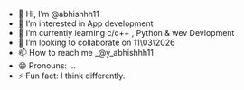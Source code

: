 - 👋 Hi, I’m @abhishhh11
- 👀 I’m interested in App development
- 🌱 I’m currently learning c/c++ , Python & wev Devlopment
- 💞️ I’m looking to collaborate on 11\03\2026
- 📫 How to reach me _@y_abhishhh11
- 😄 Pronouns: ...
- ⚡ Fun fact: I think differently.

<!---
Abhi11f/Abhi11f is a ✨ special ✨ repository because its `README.md` (this file) appears on your GitHub profile.
You can click the Preview link to take a look at your changes.
--->
